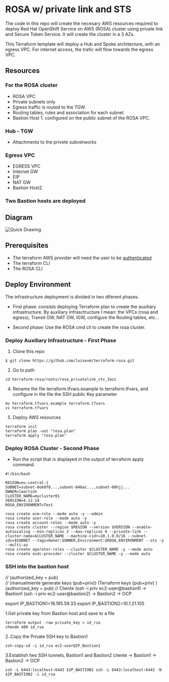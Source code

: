 # ROSA w/ private link and STS

The code in this repo will create the necesary AWS resources required to deploy Red Hat OpenShift Service on AWS (ROSA) cluster using private link and Secure Token Service.
It will create the cluster in a 3 AZs.

This Terraform template will deploy a Hub and Spoke architecture, with an egress VPC. For internet access, the trafic will flow towards the egress VPC.
## Resources

### For the ROSA cluster
 * ROSA VPC
 * Private subnets only
 * Egress traffic is routed to the TGW.
 * Routing tables, rules and association for each subnet
 * Bastion Host 1. configured on the public subnet of the ROSA VPC.

### Hub - TGW
 * Attachments to the privete subnetworks

### Egress VPC
 * EGRESS VPC
 * Internet GW
 * EIP
 * NAT GW
 * Bastion Host2

### Two Bastion hosts are deployed


## Diagram

![Quick Drawing](./images/quick-drawing.jpg)


## Prerequisites

 * The terraform AWS provider will need the user to be [authenticated](https://registry.terraform.io/providers/hashicorp/aws/latest/docs#authentication-and-configuration)
 * The terraform CLI
 * The ROSA CLI

## Deploy Environment
The infrastructure deployment is divided in two diferent phases. 
 * First phase: consists deploying Terraform plan to create the auxiliary infrastructure. By auxiliary infrasctructure I mean: the VPCs (rosa and egress), Transit GW, NAT GW, IGW, configure the Routing tables, etc... 

 * Second phase: Use the ROSA cmd cli to create the rosa cluster.

### Deploy Auxiliary Infrastructure - First Phase
1. Clone this repo
```
$ git clone https://github.com/luisevm/terraform-rosa.git
```

2. Go to path
```
cd terraform-rosa/roots/rosa_privatelink_sts_3azs
```

4. Rename the file terraform.tfvars.example to terraform.tfvars, and configure in the file the SSH public Key parameter
```
mv terraform.tfvars.example terraform.tfvars
vi terraform.tfvars
```

5. Deploy AWS resources
```
terraform init
terraform plan -out "rosa.plan"
terraform apply "rosa.plan"
```

### Deploy ROSA Cluster - Second Phase

 * Run the script that is displayed in the output of terraform apply command.
```
#!/bin/bash

REGION=eu-central-1
SUBNET=subnet-0ok0f8...,subnet-046ac...,subnet-08hjj...
OWNER=lmartinh
CLUSTER_NAME=mycluster01
VERSION=4.12.14
ROSA_ENVIRONMENT=Test

rosa create ocm-role --mode auto -y --admin
rosa create user-role --mode auto -y
rosa create account-roles --mode auto -y
rosa create cluster --region $REGION --version $VERSION --enable-autoscaling --min-replicas 3 --max-replicas 6 --private-link --cluster-name=$CLUSTER_NAME --machine-cidr=10.1.0.0/16 --subnet-ids=$SUBNET --tags=Owner:$OWNER,Environment:$ROSA_ENVIRONMENT --sts -y --multi-az
rosa create operator-roles --cluster $CLUSTER_NAME -y --mode auto
rosa create oidc-provider --cluster $CLUSTER_NAME -y --mode auto
```

### SSH into the bastion host
//     (authorized_key = pub)                       
// (manualmiente generate keys (pub+priv))              (Terraform keys (pub+priv) )                   (authorized_key = pub)
// Cliente (ssh -i priv ec2-user@bastion1)    ->  Bastion1 (ssh -i priv ec2-user@bastion2)   ->         Bastion2 -> OCP

export IP_BASTION1=18.195.59.33
export IP_BASTION2=10.1.21.105
 
1.Get private key from Bastion host and save to a file
```
terraform output -raw private_key > id_rsa
chmode 400 id_rsa
```

2..Copy the Private SSH key to Bastion1
```
ssh-copy-id -i id_rsa ec2-user@IP_Bastion1
```

3.Establish two SSH tunnels, Bastion1 and Bastion2
cliente  ->  Bastion1  ->  Bastion2 -> OCP
```
ssh -L 6443:localhost:6443 $IP_BASTION1 ssh -L 6443:localhost:6443 -N $IP_BASTION2 -i id_rsa
```
